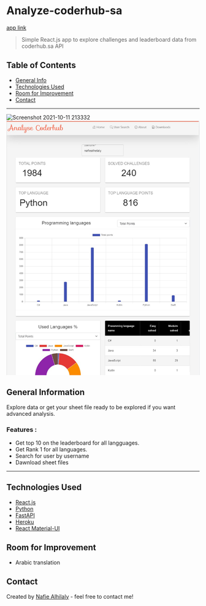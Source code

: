 # Analyze-coderhub-sa
[app link](https://analyze-coderhub-sa.herokuapp.com)
> Simple React.js app to explore challenges and leaderboard data from coderhub.sa API

## Table of Contents
* [General Info](#general-information)
* [Technologies Used](#technologies-used)
* [Room for Improvement](#room-for-improvement)
* [Contact](#contact)


-----
![Screenshot 2021-10-11 213332](https://user-images.githubusercontent.com/16656005/136842909-9477f43b-1169-46ad-ac97-07fb1da02262.jpg)
![Screenshot](https://github.com/NafieAlhilaly/analyze-coderhub-sa/blob/main/img/Screenshot%202021-10-21%20073800.jpg)

## General Information
 Explore data or get your sheet file ready to be explored if you want advanced analysis.
### Features :
- Get top 10 on the leaderboard for all langguages.
- Get Rank 1 for all languages.
- Search for user by username
- Dawnload sheet files

-----
## Technologies Used
- [React.js](https://reactjs.org/)
- [Python](https://www.python.org/)
- [FastAPI](https://fastapi.tiangolo.com/tutorial/first-steps/)
- [Heroku](https://www.heroku.com)
- [React Material-UI](https://mui.com/)


## Room for Improvement
- Arabic translation



## Contact
Created by [Nafie Alhilaly](https://www.linkedin.com/in/nafie-alhilaly) - feel free to contact me!


